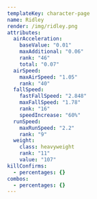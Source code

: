```yaml
---
templateKey: character-page
name: Ridley
render: /img/ridley.png
attributes:
  airAcceleration:
    baseValue: "0.01"
    maxAdditional: "0.06"
    rank: "46"
    total: "0.07"
  airSpeed:
    maxAirSpeed: "1.05"
    rank: "40"
  fallSpeed:
    fastFallSpeed: "2.848"
    maxFallSpeed: "1.78"
    rank: "16"
    speedIncrease: "60%"
  runSpeed:
    maxRunSpeed: "2.2"
    rank: "9"
  weight:
    class: heavyweight
    rank: "11"
    value: "107"
killConfirms:
  - percentages: {}
combos:
  - percentages: {}
---
```

